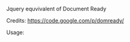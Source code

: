 Jquery equvivalent of Document Ready

Credits: https://code.google.com/p/domready/

Usage:
<html lang="en">
<head>
        <script src="ajready.js" type="application/javascript"></script>
        <script type="application/javascript">
                AJDomReady.ready(function() {
                    alert('dom is ready');
                });
        </script>
</head>
<body>

</body>
</html>

